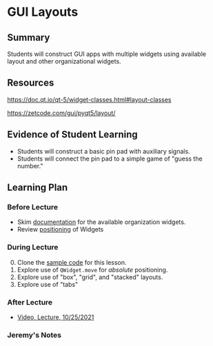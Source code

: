 # GUI Layouts

## Summary

Students will construct GUI apps with multiple widgets using available
layout and other organizational widgets.

## Resources

https://doc.qt.io/qt-5/widget-classes.html#layout-classes

https://zetcode.com/gui/pyqt5/layout/

##  Evidence of Student Learning

  - Students will construct a basic pin pad with auxiliary signals.
  - Students will connect the pin pad to a simple game of "guess the number."

## Learning Plan


### Before Lecture

  - Skim [documentation](https://doc.qt.io/qt-5/widget-classes.html#layout-classes
) for the available organization widgets.
  - Review [positioning](https://doc.qt.io/qt-5/qwidget.html#pos-prop) of Widgets

### During Lecture

  0. Clone the [sample code](https://github.com/me701/gui_layouts.git) for this lesson.
  1. Explore use of `QWidget.move` for *absolute* positioning.
  2. Explore use of "box", "grid", and "stacked" layouts.
  3. Explore use of "tabs"

### After Lecture

   - [Video, Lecture, 10/25/2021](https://mediasite.k-state.edu/mediasite/Play/e2660d6961e84e469fb379271dd03bdc1d)  

### Jeremy's Notes


